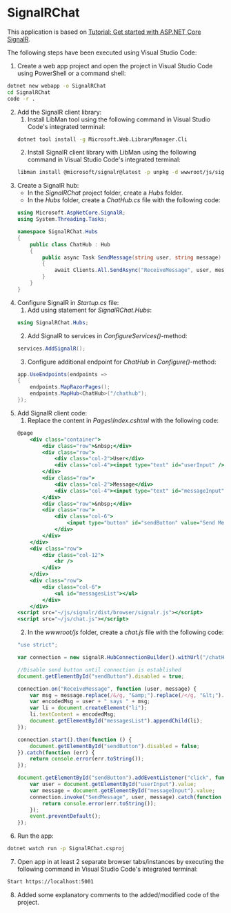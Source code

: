 # SignalRChat
This application is based on [Tutorial: Get started with ASP.NET Core SignalR](https://docs.microsoft.com/en-us/aspnet/core/tutorials/signalr?view=aspnetcore-5.0&tabs=visual-studio-code).

The following steps have been executed using Visual Studio Code:

1. Create a web app project and open the project in Visual Studio Code using PowerShell or a command shell:
``` bash
dotnet new webapp -o SignalRChat
cd SignalRChat
code -r .
```
2. Add the SignalR client library:
    1. Install LibMan tool using the following command in Visual Studio Code's integrated terminal:
    ``` bash
    dotnet tool install -g Microsoft.Web.LibraryManager.Cli
    ```
    2. Install SignalR client library with LibMan using the following command in Visual Studio Code's integrated terminal:
    ``` bash
    libman install @microsoft/signalr@latest -p unpkg -d wwwroot/js/signalr --files dist/browser/signalr.js --files dist/browser/signalr.min.js
    ```
3. Create a SignalR hub:
    - In the *SignalRChat* project folder, create a *Hubs* folder.
    - In the *Hubs* folder, create a *ChatHub.cs* file with the following code:
    ``` csharp
    using Microsoft.AspNetCore.SignalR;
    using System.Threading.Tasks;

    namespace SignalRChat.Hubs
    {
        public class ChatHub : Hub
        {
            public async Task SendMessage(string user, string message)
            {
                await Clients.All.SendAsync("ReceiveMessage", user, message);
            }
        }
    }
    ```
4. Configure SignalR in *Startup.cs* file:
    1. Add using statement for *SignalRChat.Hubs*:
    ``` csharp
    using SignalRChat.Hubs;
    ```
    2. Add SignalR to services in *ConfigureServices()*-method:
    ``` csharp
    services.AddSignalR();
    ```
    3. Configure additional endpoint for *ChatHub* in *Configure()*-method:
    ``` csharp
    app.UseEndpoints(endpoints =>
    {
        endpoints.MapRazorPages();
        endpoints.MapHub<ChatHub>("/chathub");
    });
    ```
5. Add SignalR client code:
    1. Replace the content in *Pages\Index.cshtml* with the following code:
    ``` asp
    @page
        <div class="container">
            <div class="row">&nbsp;</div>
            <div class="row">
                <div class="col-2">User</div>
                <div class="col-4"><input type="text" id="userInput" /></div>
            </div>
            <div class="row">
                <div class="col-2">Message</div>
                <div class="col-4"><input type="text" id="messageInput" /></div>
            </div>
            <div class="row">&nbsp;</div>
            <div class="row">
                <div class="col-6">
                    <input type="button" id="sendButton" value="Send Message" />
                </div>
            </div>
        </div>
        <div class="row">
            <div class="col-12">
                <hr />
            </div>
        </div>
        <div class="row">
            <div class="col-6">
                <ul id="messagesList"></ul>
            </div>
        </div>
    <script src="~/js/signalr/dist/browser/signalr.js"></script>
    <script src="~/js/chat.js"></script>
    ```
    2. In the *wwwroot/js* folder, create a *chat.js* file with the following code:
    ``` javascript
    "use strict";

    var connection = new signalR.HubConnectionBuilder().withUrl("/chatHub").build();

    //Disable send button until connection is established
    document.getElementById("sendButton").disabled = true;

    connection.on("ReceiveMessage", function (user, message) {
        var msg = message.replace(/&/g, "&amp;").replace(/</g, "&lt;").replace(/>/g, "&gt;");
        var encodedMsg = user + " says " + msg;
        var li = document.createElement("li");
        li.textContent = encodedMsg;
        document.getElementById("messagesList").appendChild(li);
    });

    connection.start().then(function () {
        document.getElementById("sendButton").disabled = false;
    }).catch(function (err) {
        return console.error(err.toString());
    });

    document.getElementById("sendButton").addEventListener("click", function (event) {
        var user = document.getElementById("userInput").value;
        var message = document.getElementById("messageInput").value;
        connection.invoke("SendMessage", user, message).catch(function (err) {
            return console.error(err.toString());
        });
        event.preventDefault();
    });
    ```
6. Run the app:
``` bash
dotnet watch run -p SignalRChat.csproj
```
7. Open app in at least 2 separate browser tabs/instances by executing the following command in Visual Studio Code's integrated terminal:
``` bash
Start https://localhost:5001
```
8. Added some explanatory comments to the added/modified code of the project.